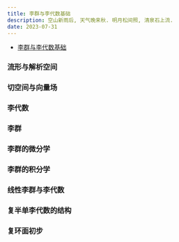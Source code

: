 ```yaml
---
title: 李群与李代数基础
description: 空山新雨后, 天气晚来秋. 明月松间照, 清泉石上流.
date: 2023-07-31
---
```


- [李群与李代数基础](https://book.douban.com/subject/35533338/)

### 流形与解析空间

### 切空间与向量场

### 李代数

### 李群

### 李群的微分学

### 李群的积分学

### 线性李群与李代数

### 复半单李代数的结构

### 复环面初步
